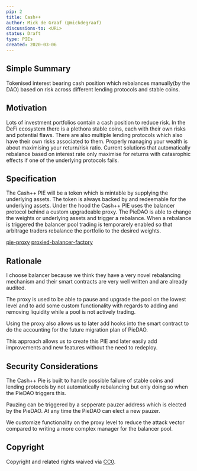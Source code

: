 ```yaml
---
pip: 2
title: Cash++
author: Mick de Graaf (@mickdegraaf)
discussions-to: <URL>
status: Draft
type: PIEs
created: 2020-03-06
---
```


<!--You can leave these HTML comments in your merged PIP and delete the visible duplicate text guides, they will not appear and may be helpful to refer to if you edit it again. This is the suggested template for new PIPs. Note that an PIP number will be assigned by an editor. When opening a pull request to submit your PIP, please use an abbreviated title in the filename, `pip-draft_title_abbrev.md`. The title should be 44 characters or less.-->


## Simple Summary
<!--"If you can't explain it simply, you don't understand it well enough." Provide a simplified and layman-accessible explanation of the PIP.-->
Tokenised interest bearing cash position which rebalances manually(by the DAO) based on risk across different lending protocols and stable coins.


## Motivation
<!--The motivation is critical for PIPs that want to change the Ethereum protocol. It should clearly explain why the existing protocol specification is inadequate to address the problem that the PIP solves. PIP submissions without sufficient motivation may be rejected outright.-->
Lots of investment portfolios contain a cash position to reduce risk. In the DeFi ecosystem there is a plethora stable coins, each with their own risks and potential flaws. There are also multiple lending protocols which also have their own risks associated to them. Properly managing your wealth is about maximising your return/risk ratio. Current solutions that automatically rebalance based on interest rate only maximise for returns with catasrophic effects if one of the underlying protocols fails.

## Specification
<!--The technical specification should describe the syntax and semantics of any new feature. The specification should be detailed enough to allow competing, interoperable implementations for any of the current Ethereum platforms (go-ethereum, parity, cpp-ethereum, ethereumj, ethereumjs, and [others](https://github.com/ethereum/wiki/wiki/Clients)).-->
The Cash++ PIE will be a token which is mintable by supplying the underlying assets. The token is always backed by and redeemable for the underlying assets. Under the hood the Cash++ PIE uses the balancer protocol behind a custom upgradeable proxy. The PieDAO is able to change the weights or underlying assets and trigger a rebalance. When a rebalance is triggered the balancer pool trading is temporarely enabled so that arbitrage traders rebalance the portfolio to the desired weights.

[pie-proxy](https://github.com/pie-dao/pie-proxy)
[proxied-balancer-factory](https://github.com/pie-dao/proxied-balancer-factory) 

## Rationale
<!--The rationale fleshes out the specification by describing what motivated the design and why particular design decisions were made. It should describe alternate designs that were considered and related work, e.g. how the feature is supported in other languages. The rationale may also provide evidence of consensus within the community, and should discuss important objections or concerns raised during discussion.-->
I choose balancer because we think they have a very novel rebalancing mechanism and their smart contracts are very well written and are already audited.

The proxy is used to be able to pause and upgrade the pool on the lowest level and to add some custom functionality with regards to adding and removing liquidity while a pool is not actively trading.

Using the proxy also allows us to later add hooks into the smart contract to do the accounting for the future migration plan of PieDAO.

This approach allows us to create this PIE and later easily add improvements and new features without the need to redeploy.

## Security Considerations
<!--All PIPs must contain a section that discusses the security implications/considerations relevant to the proposed change. Include information that might be important for security discussions, surfaces risks and can be used throughout the life cycle of the proposal. E.g. include security-relevant design decisions, concerns, important discussions, implementation-specific guidance and pitfalls, an outline of threats and risks and how they are being addressed. PIP submissions missing the "Security Considerations" section will be rejected. An PIP cannot proceed to status "Final" without a Security Considerations discussion deemed sufficient by the reviewers.-->

The Cash++ Pie is built to handle possible failure of stable coins and lending protocols by not automatically rebalancing but only doing so when the PieDAO triggers this.

Pauzing can be triggered by a sepperate pauzer address which is elected by the PieDAO. At any time the PieDAO can elect a new pauzer.

We customize functionality on the proxy level to reduce the attack vector compared to writing a more complex manager for the balancer pool.


## Copyright
Copyright and related rights waived via [CC0](https://creativecommons.org/publicdomain/zero/1.0/).
